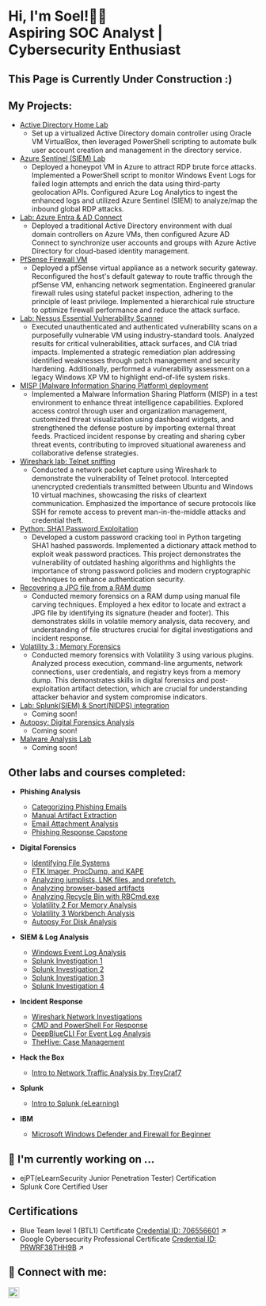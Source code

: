 <h1>Hi, I'm Soel!👨‍💻 <br/>Aspiring SOC Analyst</a> | Cybersecurity Enthusiast</a></h1>

<h2> This Page is Currently Under Construction :) </h2>

<h2> My Projects:</h2>

- [Active Directory Home Lab](https://github.com/cybersoel/ActiveDirectoryLab)
  - Set up a virtualized Active Directory domain controller using Oracle VM VirtualBox, then leveraged PowerShell scripting to automate bulk user account creation and management in the directory service.
- [Azure Sentinel (SIEM) Lab](xxx.com)
  - Deployed a honeypot VM in Azure to attract RDP brute force attacks. Implemented a PowerShell script to monitor Windows Event Logs for failed login attempts and enrich the data using third-party geolocation APIs. Configured Azure Log Analytics to ingest the enhanced logs and utilized Azure Sentinel (SIEM) to analyze/map the inbound global RDP attacks.
- [Lab: Azure Entra & AD Connect](xxx.com)
  - Deployed a traditional Active Directory environment with dual domain controllers on Azure VMs, then configured Azure AD Connect to synchronize user accounts and groups with Azure Active Directory for cloud-based identity management.
- [PfSense Firewall VM](xxx.com)
  - Deployed a pfSense virtual appliance as a network security gateway. Reconfigured the host's default gateway to route traffic through the pfSense VM, enhancing network segmentation. Engineered granular firewall rules using stateful packet inspection, adhering to the principle of least privilege. Implemented a hierarchical rule structure to optimize firewall performance and reduce the attack surface.
- [Lab: Nessus Essential Vulnerability Scanner](xxx.com)
  - Executed unauthenticated and authenticated vulnerability scans on a purposefully vulnerable VM using industry-standard tools. Analyzed results for critical vulnerabilities, attack surfaces, and CIA triad impacts. Implemented a strategic remediation plan addressing identified weaknesses through patch management and security hardening. Additionally, performed a vulnerability assessment on a legacy Windows XP VM to highlight end-of-life system risks.
- [MISP (Malware Information Sharing Platform) deployment ](xxx.com)
  - Implemented a Malware Information Sharing Platform (MISP) in a test environment to enhance threat intelligence capabilities. Explored access control through user and organization management, customized threat visualization using dashboard widgets, and strengthened the defense posture by importing external threat feeds. Practiced incident response by creating and sharing cyber threat events, contributing to improved situational awareness and collaborative defense strategies.
- [Wireshark lab: Telnet sniffing](xxx.com)
  - Conducted a network packet capture using Wireshark to demonstrate the vulnerability of Telnet protocol. Intercepted unencrypted credentials transmitted between Ubuntu and Windows 10 virtual machines, showcasing the risks of cleartext communication. Emphasized the importance of secure protocols like SSH for remote access to prevent man-in-the-middle attacks and credential theft.
- [Python: SHA1 Password Exploitation](xxx.com)
  - Developed a custom password cracking tool in Python targeting SHA1 hashed passwords. Implemented a dictionary attack method to exploit weak password practices. This project demonstrates the vulnerability of outdated hashing algorithms and highlights the importance of strong password policies and modern cryptographic techniques to enhance authentication security.
- [Recovering a JPG file from a RAM dump](xxx.com)
  - Conducted memory forensics on a RAM dump using manual file carving techniques. Employed a hex editor to locate and extract a JPG file by identifying its signature (header and footer). This demonstrates skills in volatile memory analysis, data recovery, and understanding of file structures crucial for digital investigations and incident response.
- [Volatility 3 : Memory Forensics](xxx.com)
  - Conducted memory forensics with Volatility 3 using various plugins. Analyzed process execution, command-line arguments, network connections, user credentials, and registry keys from a memory dump. This demonstrates skills in digital forensics and post-exploitation artifact detection, which are crucial for understanding attacker behavior and system compromise indicators.
- [Lab: Splunk(SIEM) & Snort(NIDPS) integration](xxx.com)
  - Coming soon!
- [Autopsy: Digital Forensics Analysis](xxx.com)
  - Coming soon!
- [Malware Analysis Lab](xxx.com)
  - Coming soon!

<h2> Other labs and courses completed:</h2>

- <b>Phishing Analysis</b>
  - [Categorizing Phishing Emails](https://github.com/cybersoel/CategorizingPhishingEmails)
  - [Manual Artifact Extraction](https://github.com/cybersoel/ManualArtifactExtraction)
  - [Email Attachment Analysis](https://github.com/cybersoel/EmailAttachmentAnalysis)
  - [Phishing Response Capstone](https://github.com/cybersoel/PhishingResponseCapstone)

- <b>Digital Forensics</b>
  - [Identifying File Systems](xxx.com)
  - [FTK Imager, ProcDump, and KAPE](xxx.com)
  - [Analyzing jumplists, LNK files, and prefetch.](xxx.com)
  - [Analyzing browser-based artifacts](xxx.com)
  - [Analyzing Recycle Bin with RBCmd.exe](xxx.com)
  - [Volatility 2 For Memory Analysis](xxx.com)
  - [Volatility 3 Workbench Analysis](xxx.com)
  - [Autopsy For Disk Analysis](xxx.com)

- <b>SIEM & Log Analysis</b>
  - [Windows Event Log Analysis](xxx.com)
  - [Splunk Investigation 1](xxx.com)
  - [Splunk Investigation 2](xxx.com)
  - [Splunk Investigation 3](xxx.com)
  - [Splunk Investigation 4](xxx.com)

- <b>Incident Response</b>
  - [Wireshark Network Investigations](xxx.com)
  - [CMD and PowerShell For Response](xxx.com)
  - [DeepBlueCLI For Event Log Analysis](xxx.com)
  - [TheHive: Case Management](xxx.com)

- <b>Hack the Box</b>
  - [Intro to Network Traffic Analysis by TreyCraf7](xxx.com)

- <b>Splunk</b>
  - [Intro to Splunk (eLearning)](xxx.com)

- <b>IBM</b>
  - [Microsoft Windows Defender and Firewall for Beginner](xxx.com)

<h2>🌱 I'm currently working on ...</h2>

- ejPT(eLearnSecurity Junior Penetration Tester) Certification
- Splunk Core Certified User


<h2>Certifications</h2>

- Blue Team level 1 (BTL1) Certificate [Credential ID: 706556601](https://drive.google.com/file/d/1WYsRoQLK4LSxpi8TXxHo49TokIsgD-QR/view?usp=sharing) ↗️
- Google Cybersecurity Professional Certificate [Credential ID: PRWRF38THH9B](https://www.coursera.org/account/accomplishments/specialization/certificate/PRWRF38THH9B) ↗️

  

<h2> 🤳 Connect with me:</h2>

[<img align="left" alt="SoelKwun | LinkedIn" width="22px" src="https://cdn.jsdelivr.net/npm/simple-icons@v3/icons/linkedin.svg" />][linkedin]


[linkedin]: https://linkedin.com/in/soel-kwun-314485282/

<!--
**cybersoel/cybersoel** is a ✨ _special_ ✨ repository because its `README.md` (this file) appears on your GitHub profile.


- 🔭 I’m currently working on ...
- 🌱 I’m currently learning ...
- 👯 I’m looking to collaborate on ...
- 🤔 I’m looking for help with ...
- 💬 Ask me about ...
- 📫 How to reach me: ...
- 😄 Pronouns: ...
- ⚡ Fun fact: ...
-->
